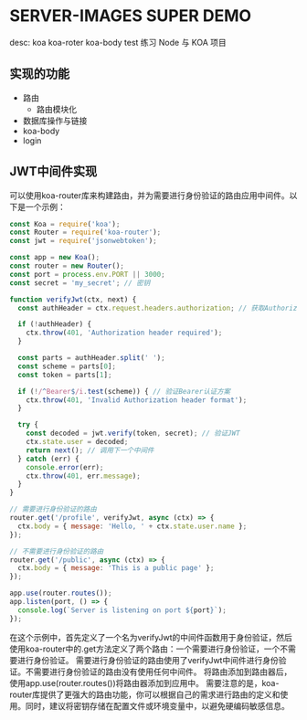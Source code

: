 # SERVER-IMAGES SUPER DEMO

desc: koa koa-roter koa-body test 练习 Node 与 KOA 项目

## 实现的功能

- 路由
  - 路由模块化
- 数据库操作与链接
- koa-body
- login



## JWT中间件实现 

可以使用koa-router库来构建路由，并为需要进行身份验证的路由应用中间件。以下是一个示例：
```js
const Koa = require('koa');
const Router = require('koa-router');
const jwt = require('jsonwebtoken');

const app = new Koa();
const router = new Router();
const port = process.env.PORT || 3000;
const secret = 'my_secret'; // 密钥

function verifyJwt(ctx, next) {
  const authHeader = ctx.request.headers.authorization; // 获取Authorization头部

  if (!authHeader) {
    ctx.throw(401, 'Authorization header required');
  }

  const parts = authHeader.split(' ');
  const scheme = parts[0];
  const token = parts[1];

  if (!/^Bearer$/i.test(scheme)) { // 验证Bearer认证方案
    ctx.throw(401, 'Invalid Authorization header format');
  }

  try {
    const decoded = jwt.verify(token, secret); // 验证JWT
    ctx.state.user = decoded;
    return next(); // 调用下一个中间件
  } catch (err) {
    console.error(err);
    ctx.throw(401, err.message);
  }
}

// 需要进行身份验证的路由
router.get('/profile', verifyJwt, async (ctx) => {
  ctx.body = { message: 'Hello, ' + ctx.state.user.name };
});

// 不需要进行身份验证的路由
router.get('/public', async (ctx) => {
  ctx.body = { message: 'This is a public page' };
});

app.use(router.routes());
app.listen(port, () => {
  console.log(`Server is listening on port ${port}`);
});

```
在这个示例中，首先定义了一个名为verifyJwt的中间件函数用于身份验证，然后使用koa-router中的.get方法定义了两个路由：一个需要进行身份验证，一个不需要进行身份验证。
需要进行身份验证的路由使用了verifyJwt中间件进行身份验证。不需要进行身份验证的路由没有使用任何中间件。
将路由添加到路由器后，使用app.use(router.routes())将路由器添加到应用中。
需要注意的是，koa-router库提供了更强大的路由功能，你可以根据自己的需求进行路由的定义和使用。同时，建议将密钥存储在配置文件或环境变量中，以避免硬编码敏感信息。